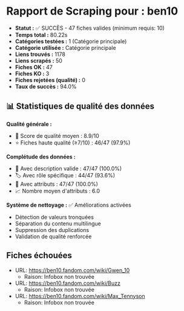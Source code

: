 # Rapport de Scraping pour : ben10
- **Statut :** ✅ SUCCÈS - 47 fiches valides (minimum requis: 10)
- **Temps total :** 80.22s
- **Catégories testées :** 1 (Catégorie principale)
- **Catégorie utilisée :** Catégorie principale
- **Liens trouvés :** 1178
- **Liens scrapés :** 50
- **Fiches OK :** 47
- **Fiches KO :** 3
- **Fiches rejetées (qualité) :** 0
- **Taux de succès :** 94.0%

## 📊 Statistiques de qualité des données

**Qualité générale :**
- 🎯 Score de qualité moyen : 8.9/10
- ⭐ Fiches haute qualité (≥7/10) : 46/47 (97.9%)

**Complétude des données :**
- 📝 Avec description valide : 47/47 (100.0%)
- 🏷️ Avec rôle spécifique : 44/47 (93.6%)
- 🔖 Avec attributs : 47/47 (100.0%)
- 📈 Nombre moyen d'attributs : 6.0

**Système de nettoyage :** ✅ Améliorations activées
- Détection de valeurs tronquées
- Séparation du contenu multilingue  
- Suppression des duplications
- Validation de qualité renforcée

## Fiches échouées
- URL: https://ben10.fandom.com/wiki/Gwen_10
  - Raison: Infobox non trouvée
- URL: https://ben10.fandom.com/wiki/Buzz
  - Raison: Infobox non trouvée
- URL: https://ben10.fandom.com/wiki/Max_Tennyson
  - Raison: Infobox non trouvée
